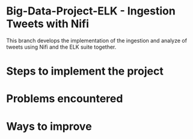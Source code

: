# Big-Data-Project-ELK - Ingestion Tweets with Nifi
This branch develops the implementation of the ingestion and analyze of tweets using Nifi and the ELK suite together. 

# Steps to implement the project 

# Problems encountered

# Ways to improve


